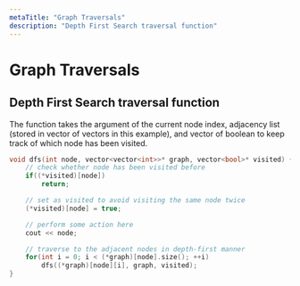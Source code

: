 ```yaml
---
metaTitle: "Graph Traversals"
description: "Depth First Search traversal function"
---
```


# Graph Traversals




## Depth First Search traversal function


The function takes the argument of the current node index, adjacency list (stored in vector of vectors in this example), and vector of boolean to keep track of which node has been visited.

```cpp
void dfs(int node, vector<vector<int>>* graph, vector<bool>* visited) {
    // check whether node has been visited before
    if((*visited)[node])
        return;

    // set as visited to avoid visiting the same node twice
    (*visited)[node] = true;

    // perform some action here
    cout << node;

    // traverse to the adjacent nodes in depth-first manner
    for(int i = 0; i < (*graph)[node].size(); ++i)
        dfs((*graph)[node][i], graph, visited);
}

```

